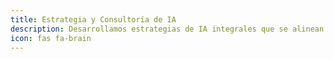 ```yaml
---
title: Estrategia y Consultoría de IA
description: Desarrollamos estrategias de IA integrales que se alinean con sus objetivos de negocio, garantizando el máximo impacto y una hoja de ruta clara para la implementación.
icon: fas fa-brain
---
```

